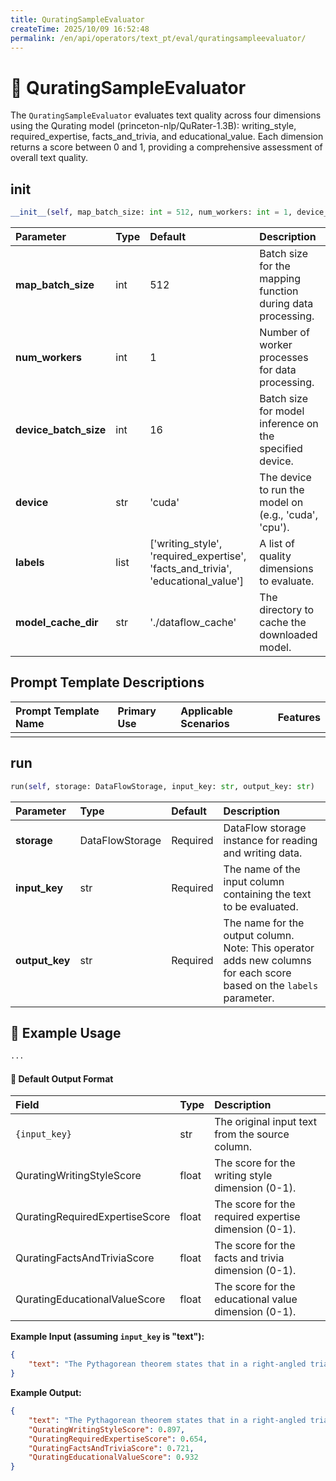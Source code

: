 ```yaml
---
title: QuratingSampleEvaluator
createTime: 2025/10/09 16:52:48
permalink: /en/api/operators/text_pt/eval/quratingsampleevaluator/
---
```


# 📘 QuratingSampleEvaluator
The `QuratingSampleEvaluator` evaluates text quality across four dimensions using the Qurating model (princeton-nlp/QuRater-1.3B): writing_style, required_expertise, facts_and_trivia, and educational_value. Each dimension returns a score between 0 and 1, providing a comprehensive assessment of overall text quality.

## __init__
```python
__init__(self, map_batch_size: int = 512, num_workers: int = 1, device_batch_size: int = 16, device: str = 'cuda', labels: list = ['writing_style', 'required_expertise', 'facts_and_trivia', 'educational_value'], model_cache_dir: str = './dataflow_cache')
```
| Parameter | Type | Default | Description |
| :--- | :--- | :--- | :--- |
| **map_batch_size** | int | 512 | Batch size for the mapping function during data processing. |
| **num_workers** | int | 1 | Number of worker processes for data processing. |
| **device_batch_size** | int | 16 | Batch size for model inference on the specified device. |
| **device** | str | 'cuda' | The device to run the model on (e.g., 'cuda', 'cpu'). |
| **labels** | list | ['writing_style', 'required_expertise', 'facts_and_trivia', 'educational_value'] | A list of quality dimensions to evaluate. |
| **model_cache_dir** | str | './dataflow_cache' | The directory to cache the downloaded model. |

## Prompt Template Descriptions
| Prompt Template Name | Primary Use | Applicable Scenarios | Features |
| :--- | :--- | :--- | :--- |
| | | | |

## run
```python
run(self, storage: DataFlowStorage, input_key: str, output_key: str)
```
| Parameter | Type | Default | Description |
| :--- | :--- | :--- | :--- |
| **storage** | DataFlowStorage | Required | DataFlow storage instance for reading and writing data. |
| **input_key** | str | Required | The name of the input column containing the text to be evaluated. |
| **output_key** | str | Required | The name for the output column. Note: This operator adds new columns for each score based on the `labels` parameter. |

## 🧠 Example Usage
```python
...
```

#### 🧾 Default Output Format
| Field | Type | Description |
| :--- | :--- | :--- |
| `{input_key}` | str | The original input text from the source column. |
| QuratingWritingStyleScore | float | The score for the writing style dimension (0-1). |
| QuratingRequiredExpertiseScore | float | The score for the required expertise dimension (0-1). |
| QuratingFactsAndTriviaScore | float | The score for the facts and trivia dimension (0-1). |
| QuratingEducationalValueScore | float | The score for the educational value dimension (0-1). |

**Example Input (assuming `input_key` is "text"):**
```json
{
    "text": "The Pythagorean theorem states that in a right-angled triangle, the square of the hypotenuse is equal to the sum of the squares of the other two sides."
}
```
**Example Output:**
```json
{
    "text": "The Pythagorean theorem states that in a right-angled triangle, the square of the hypotenuse is equal to the sum of the squares of the other two sides.",
    "QuratingWritingStyleScore": 0.897,
    "QuratingRequiredExpertiseScore": 0.654,
    "QuratingFactsAndTriviaScore": 0.721,
    "QuratingEducationalValueScore": 0.932
}
```
